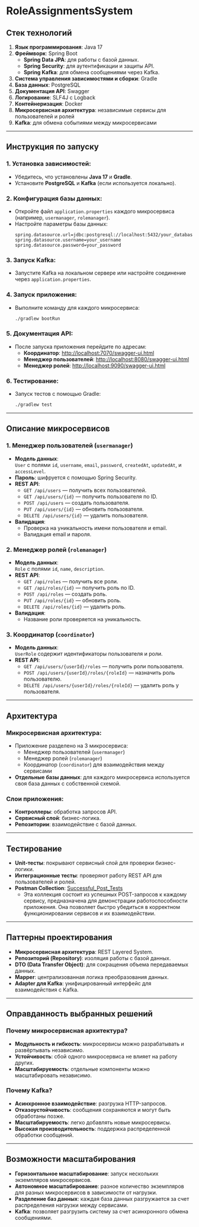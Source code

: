# RoleAssignmentsSystem

## Стек технологий
1. **Язык программирования**: Java 17
2. **Фреймворк**: Spring Boot
    - **Spring Data JPA**: для работы с базой данных.
    - **Spring Security**: для аутентификации и защиты API.
    - **Spring Kafka**: для обмена сообщениями через Kafka.
3. **Система управления зависимостями и сборки**: Gradle
4. **База данных**: PostgreSQL
5. **Документация API**: Swagger
6. **Логирование**: SLF4J с Logback
7. **Контейнеризация**: Docker
8. **Микросервисная архитектура**: независимые сервисы для пользователей и ролей
9. **Kafka**: для обмена событиями между микросервисами

---

## Инструкция по запуску

### 1. Установка зависимостей:
- Убедитесь, что установлены **Java 17** и **Gradle**.
- Установите **PostgreSQL** и **Kafka** (если используется локально).

### 2. Конфигурация базы данных:
- Откройте файл `application.properties` каждого микросервиса (например, `usermanager`, `rolemanager`).
- Настройте параметры базы данных:
    ```properties
    spring.datasource.url=jdbc:postgresql://localhost:5432/your_database
    spring.datasource.username=your_username
    spring.datasource.password=your_password
    ```

### 3. Запуск Kafka:
- Запустите Kafka на локальном сервере или настройте соединение через `application.properties`.

### 4. Запуск приложения:
- Выполните команду для каждого микросервиса:
    ```bash
    ./gradlew bootRun
    ```

### 5. Документация API:
- После запуска приложения перейдите по адресам:
    - **Координатор**: [http://localhost:7070/swagger-ui.html](http://localhost:7070/swagger-ui.html)
    - **Менеджер пользователей**: [http://localhost:8080/swagger-ui.html](http://localhost:8080/swagger-ui.html)
    - **Менеджер ролей**: [http://localhost:9090/swagger-ui.html](http://localhost:9090/swagger-ui.html)

### 6. Тестирование:
- Запуск тестов с помощью Gradle:
    ```bash
    ./gradlew test
    ```

---

## Описание микросервисов

### 1. Менеджер пользователей (`usermanager`)
- **Модель данных**:  
  `User` с полями `id`, `username`, `email`, `password`, `createdAt`, `updatedAt`, и `accessLevel`.
- **Пароль**: шифруется с помощью Spring Security.
- **REST API**:
    - `GET /api/users` — получить всех пользователей.
    - `GET /api/users/{id}` — получить пользователя по ID.
    - `POST /api/users` — создать пользователя.
    - `PUT /api/users/{id}` — обновить пользователя.
    - `DELETE /api/users/{id}` — удалить пользователя.
- **Валидация**:
    - Проверка на уникальность имени пользователя и email.
    - Валидация email и пароля.

### 2. Менеджер ролей (`rolemanager`)
- **Модель данных**:  
  `Role` с полями `id`, `name`, `description`.
- **REST API**:
    - `GET /api/roles` — получить все роли.
    - `GET /api/roles/{id}` — получить роль по ID.
    - `POST /api/roles` — создать роль.
    - `PUT /api/roles/{id}` — обновить роль.
    - `DELETE /api/roles/{id}` — удалить роль.
- **Валидация**:
    - Название роли проверяется на уникальность.

### 3. Координатор (`coordinator`)
- **Модель данных**:  
  `UserRole` содержит идентификаторы пользователя и роли.
- **REST API**:
    - `GET /api/users/{userId}/roles` — получить роли пользователя.
    - `POST /api/users/{userId}/roles/{roleId}` — назначить роль пользователю.
    - `DELETE /api/users/{userId}/roles/{roleId}` — удалить роль у пользователя.

---

## Архитектура

### Микросервисная архитектура:
- Приложение разделено на 3 микросервиса:
    - Менеджер пользователей (`usermanager`)
    - Менеджер ролей (`rolemanager`)
    - Координатор (`coordinator`) для взаимодействия между сервисами
- **Отдельные базы данных**: для каждого микросервиса используется своя база данных с собственной схемой.

### Слои приложения:
- **Контроллеры**: обработка запросов API.
- **Сервисный слой**: бизнес-логика.
- **Репозитории**: взаимодействие с базой данных.

---

## Тестирование

- **Unit-тесты**: покрывают сервисный слой для проверки бизнес-логики.
- **Интеграционные тесты**: проверяют работу REST API для пользователей и ролей.
- **Postman Collection**: 
[Successful_Post_Tests](./Postman/RoleAssignmentsSystem_Successful_Post_Tests.postman_collection.json)  
    - Эта коллекция состоит из успешных POST-запросов к каждому сервису, 
      предназначена для демонстрации работоспособности приложения. 
      Она позволяет быстро убедиться в корректном функционировании сервисов и их взаимодействии.

---

## Паттерны проектирования
- **Микросервисная архитектура**: REST Layered System.
- **Репозиторий (Repository)**: изоляция работы с базой данных.
- **DTO (Data Transfer Object)**: для сокращения объема передаваемых данных.
- **Mapper**: централизованная логика преобразования данных.
- **Adapter для Kafka**: унифицированный интерфейс для взаимодействия с Kafka.

---

## Оправданность выбранных решений

### Почему микросервисная архитектура?
- **Модульность и гибкость**: микросервисы можно разрабатывать и развёртывать независимо.
- **Устойчивость**: сбой одного микросервиса не влияет на работу других.
- **Масштабируемость**: отдельные компоненты можно масштабировать независимо.

### Почему Kafka?
- **Асинхронное взаимодействие**: разгрузка HTTP-запросов.
- **Отказоустойчивость**: сообщения сохраняются и могут быть обработаны позже.
- **Масштабируемость**: легко добавлять новые микросервисы.
- **Высокая производительность**: поддержка распределенной обработки сообщений.

---

## Возможности масштабирования
- **Горизонтальное масштабирование**: запуск нескольких экземпляров микросервисов.
- **Автономное масштабирование**: разное количество экземпляров для разных микросервисов в зависимости от нагрузки.
- **Разделение баз данных**: каждая база данных разгружается за счет распределения нагрузки между сервисами.
- **Kafka**: позволяет разгрузить систему за счет асинхронного обмена сообщениями.
